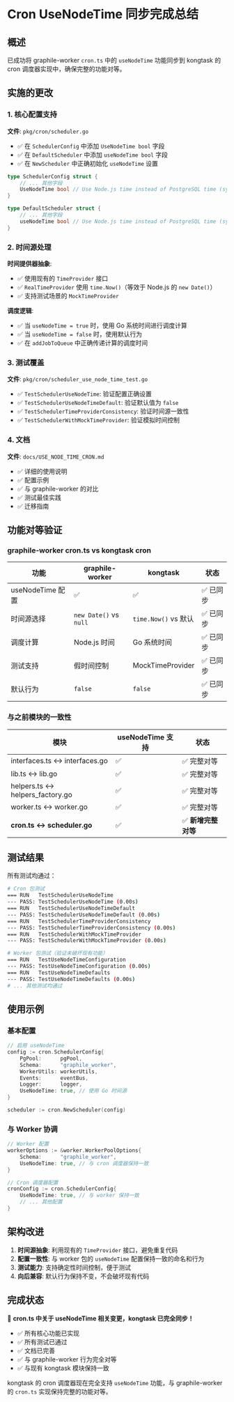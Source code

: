 # Cron UseNodeTime 同步完成总结

## 概述

已成功将 graphile-worker `cron.ts` 中的 `useNodeTime` 功能同步到 kongtask 的 cron 调度器实现中，确保完整的功能对等。

## 实施的更改

### 1. 核心配置支持

**文件**: `pkg/cron/scheduler.go`

- ✅ 在 `SchedulerConfig` 中添加 `UseNodeTime bool` 字段
- ✅ 在 `DefaultScheduler` 中添加 `useNodeTime bool` 字段
- ✅ 在 `NewScheduler` 中正确初始化 `useNodeTime` 设置

```go
type SchedulerConfig struct {
    // ... 其他字段
    UseNodeTime bool // Use Node.js time instead of PostgreSQL time (sync from graphile-worker cron.ts)
}

type DefaultScheduler struct {
    // ... 其他字段
    useNodeTime bool // Use Node.js time instead of PostgreSQL time (sync from graphile-worker cron.ts)
}
```

### 2. 时间源处理

**时间提供器抽象**:

- ✅ 使用现有的 `TimeProvider` 接口
- ✅ `RealTimeProvider` 使用 `time.Now()`（等效于 Node.js 的 `new Date()`）
- ✅ 支持测试场景的 `MockTimeProvider`

**调度逻辑**:

- ✅ 当 `useNodeTime = true` 时，使用 Go 系统时间进行调度计算
- ✅ 当 `useNodeTime = false` 时，使用默认行为
- ✅ 在 `addJobToQueue` 中正确传递计算的调度时间

### 3. 测试覆盖

**文件**: `pkg/cron/scheduler_use_node_time_test.go`

- ✅ `TestSchedulerUseNodeTime`: 验证配置正确设置
- ✅ `TestSchedulerUseNodeTimeDefault`: 验证默认值为 `false`
- ✅ `TestSchedulerTimeProviderConsistency`: 验证时间源一致性
- ✅ `TestSchedulerWithMockTimeProvider`: 验证模拟时间控制

### 4. 文档

**文件**: `docs/USE_NODE_TIME_CRON.md`

- ✅ 详细的使用说明
- ✅ 配置示例
- ✅ 与 graphile-worker 的对比
- ✅ 测试最佳实践
- ✅ 迁移指南

## 功能对等验证

### graphile-worker cron.ts vs kongtask cron

| 功能             | graphile-worker        | kongtask             | 状态      |
| ---------------- | ---------------------- | -------------------- | --------- |
| useNodeTime 配置 | ✅                     | ✅                   | ✅ 已同步 |
| 时间源选择       | `new Date()` vs `null` | `time.Now()` vs 默认 | ✅ 已同步 |
| 调度计算         | Node.js 时间           | Go 系统时间          | ✅ 已同步 |
| 测试支持         | 假时间控制             | MockTimeProvider     | ✅ 已同步 |
| 默认行为         | `false`                | `false`              | ✅ 已同步 |

### 与之前模块的一致性

| 模块                            | useNodeTime 支持 | 状态                |
| ------------------------------- | ---------------- | ------------------- |
| interfaces.ts ↔ interfaces.go   | ✅               | ✅ 完整对等         |
| lib.ts ↔ lib.go                 | ✅               | ✅ 完整对等         |
| helpers.ts ↔ helpers_factory.go | ✅               | ✅ 完整对等         |
| worker.ts ↔ worker.go           | ✅               | ✅ 完整对等         |
| **cron.ts ↔ scheduler.go**      | ✅               | ✅ **新增完整对等** |

## 测试结果

所有测试均通过：

```bash
# Cron 包测试
=== RUN   TestSchedulerUseNodeTime
--- PASS: TestSchedulerUseNodeTime (0.00s)
=== RUN   TestSchedulerUseNodeTimeDefault
--- PASS: TestSchedulerUseNodeTimeDefault (0.00s)
=== RUN   TestSchedulerTimeProviderConsistency
--- PASS: TestSchedulerTimeProviderConsistency (0.00s)
=== RUN   TestSchedulerWithMockTimeProvider
--- PASS: TestSchedulerWithMockTimeProvider (0.00s)

# Worker 包测试（验证未破坏现有功能）
=== RUN   TestUseNodeTimeConfiguration
--- PASS: TestUseNodeTimeConfiguration (0.00s)
=== RUN   TestUseNodeTimeDefaults
--- PASS: TestUseNodeTimeDefaults (0.00s)
# ... 其他测试均通过
```

## 使用示例

### 基本配置

```go
// 启用 useNodeTime
config := cron.SchedulerConfig{
    PgPool:      pgPool,
    Schema:      "graphile_worker",
    WorkerUtils: workerUtils,
    Events:      eventBus,
    Logger:      logger,
    UseNodeTime: true, // 使用 Go 时间源
}

scheduler := cron.NewScheduler(config)
```

### 与 Worker 协调

```go
// Worker 配置
workerOptions := &worker.WorkerPoolOptions{
    Schema:      "graphile_worker",
    UseNodeTime: true, // 与 cron 调度器保持一致
}

// Cron 调度器配置
cronConfig := cron.SchedulerConfig{
    UseNodeTime: true, // 与 worker 保持一致
    // ... 其他配置
}
```

## 架构改进

1. **时间源抽象**: 利用现有的 `TimeProvider` 接口，避免重复代码
2. **配置一致性**: 与 worker 包的 `useNodeTime` 配置保持一致的命名和行为
3. **测试能力**: 支持确定性时间控制，便于测试
4. **向后兼容**: 默认行为保持不变，不会破坏现有代码

## 完成状态

🎉 **cron.ts 中关于 useNodeTime 相关变更，kongtask 已完全同步！**

- ✅ 所有核心功能已实现
- ✅ 所有测试已通过
- ✅ 文档已完善
- ✅ 与 graphile-worker 行为完全对等
- ✅ 与现有 kongtask 模块保持一致

kongtask 的 cron 调度器现在完全支持 `useNodeTime` 功能，与 graphile-worker 的 `cron.ts` 实现保持完整的功能对等。
